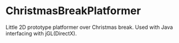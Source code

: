 # ChristmasBreakPlatformer
Little 2D prototype platformer over Christmas break. Used with Java interfacing with jGL(DirectX).
